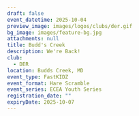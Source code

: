 ```yaml
---
draft: false
event_datetime: 2025-10-04
preview_image: images/logos/clubs/der.gif
bg_image: images/feature-bg.jpg
attachments: null
title: Budd's Creek
description: We're Back!
club:
  - DER
location: Budds Creek, MD
event_type: FastKIDZ
event_format: Hare Scramble
event_series: ECEA Youth Series
registration_date: ""
expiryDate: 2025-10-07
---
```

